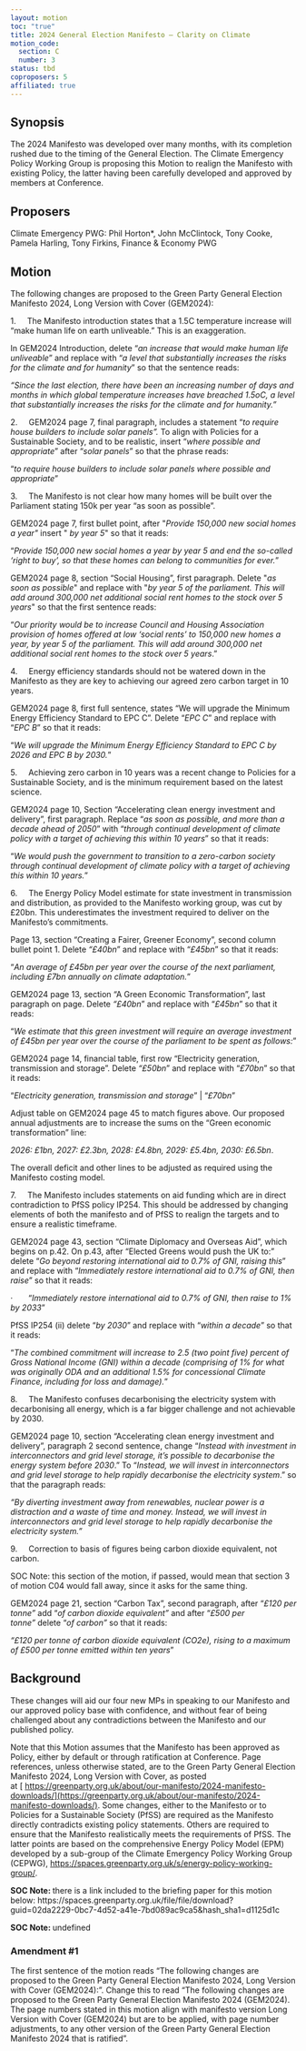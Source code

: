 ```yaml
---
layout: motion
toc: "true"
title: 2024 General Election Manifesto – Clarity on Climate
motion_code:
  section: C
  number: 3
status: tbd
coproposers: 5
affiliated: true
---
```

## Synopsis

The 2024 Manifesto was developed over many months, with its completion rushed due to the timing of the General Election. The Climate Emergency Policy Working Group is proposing this Motion to realign the Manifesto with existing Policy, the latter having been carefully developed and approved by members at Conference.

## P﻿roposers

Climate Emergency PWG: Phil Horton*, John McClintock, Tony Cooke, Pamela Harling, Tony Firkins, Finance & Economy PWG

## Motion

The following changes are proposed to the Green Party General Election Manifesto 2024, Long Version with Cover (GEM2024):

1.     The Manifesto introduction states that a 1.5C temperature increase will “make human life on earth unliveable.” This is an exaggeration.

In GEM2024 Introduction, delete “*an increase that would make human life unliveable*” and replace with “*a level that substantially increases the risks for the climate and for humanity*” so that the sentence reads:

*“Since the last election, there have been an increasing number of days and months in which global temperature increases have breached 1.5oC, a level that substantially increases the risks for the climate and for humanity.”*

2.     GEM2024 page 7, final paragraph, includes a statement “*to require house builders to include solar panels”.* To align with Policies for a Sustainable Society, and to be realistic, insert “*where possible and appropriate*” after “*solar panels*” so that the phrase reads:

“*to require house builders to include solar panels where possible and appropriate*”

3.     The Manifesto is not clear how many homes will be built over the Parliament stating 150k per year “as soon as possible”.

GEM2024 page 7, first bullet point, after "*Provide 150,000 new social homes a year"* insert " *by year 5*" so that it reads:

“*Provide 150,000 new social homes a year by year 5 and end the so-called ‘right to buy’, so that these homes can belong to communities for ever.*”

GEM2024 page 8, section “Social Housing”, first paragraph. Delete "*as soon as possible*" and replace with "*by year 5 of the parliament. This will add around 300,000 net additional social rent homes to the stock over 5 years*" so that the first sentence reads:

“*Our priority would be to increase Council and Housing Association provision of homes offered at low ‘social rents’ to 150,000 new homes a year, by year 5 of the parliament. This will add around 300,000 net additional social rent homes to the stock over 5 years*.”

4.     Energy efficiency standards should not be watered down in the Manifesto as they are key to achieving our agreed zero carbon target in 10 years.

GEM2024 page 8, first full sentence, states “We will upgrade the Minimum Energy Efficiency Standard to EPC C”. Delete “*EPC C*” and replace with “*EPC B*” so that it reads:

“*We will upgrade the Minimum Energy Efficiency Standard to EPC C by 2026 and EPC B by 2030.*”

5.     Achieving zero carbon in 10 years was a recent change to Policies for a Sustainable Society, and is the minimum requirement based on the latest science.

GEM2024 page 10, Section “Accelerating clean energy investment and delivery”, first paragraph. Replace “*as soon as possible, and more than a decade ahead of 2050*” with “*through continual development of climate policy with a target of achieving this within 10 years*” so that it reads:

“*We would push the government to transition to a zero-carbon society through continual development of climate policy with a target of achieving this within 10 years.*”

6.     The Energy Policy Model estimate for state investment in transmission and distribution, as provided to the Manifesto working group, was cut by £20bn. This underestimates the investment required to deliver on the Manifesto’s commitments.

Page 13, section “Creating a Fairer, Greener Economy”, second column bullet point 1. Delete *“£40bn*” and replace with “*£45bn*” so that it reads:

“*An average of £45bn per year over the course of the next parliament, including £7bn annually on climate adaptation.*”

GEM2024 page 13, section “A Green Economic Transformation”, last paragraph on page. Delete *“£40bn*” and replace with “*£45bn*” so that it reads:

“*We estimate that this green investment will require an average investment of £45bn per year over the course of the parliament to be spent as follows:*”

GEM2024 page 14, financial table, first row “Electricity generation, transmission and storage”. Delete *“£50bn*” and replace with “*£70bn*” so that it reads:

“*Electricity generation, transmission and storage*” | “*£70bn*”

Adjust table on GEM2024 page 45 to match figures above. Our proposed annual adjustments are to increase the sums on the “Green economic transformation” line:

*2026: £1bn, 2027: £2.3bn, 2028: £4.8bn, 2029: £5.4bn, 2030: £6.5bn*.

The overall deficit and other lines to be adjusted as required using the Manifesto costing model.

7.     The Manifesto includes statements on aid funding which are in direct contradiction to PfSS policy IP254. This should be addressed by changing elements of both the manifesto and of PfSS to realign the targets and to ensure a realistic timeframe.

GEM2024 page 43, section “Climate Diplomacy and Overseas Aid”, which begins on p.42. On p.43, after “Elected Greens would push the UK to:” delete “*Go beyond restoring international aid to 0.7% of GNI, raising this*” and replace with “*Immediately restore international aid to 0.7% of GNI, then raise*” so that it reads:

·       “*Immediately restore international aid to 0.7% of GNI, then raise to 1% by 2033*”

PfSS IP254 (ii) delete “*by 2030*” and replace with “*within a decade*” so that it reads:

“*The combined commitment will increase to 2.5 (two point five) percent of Gross National Income (GNI) within a decade (comprising of 1% for what was originally ODA and an additional 1.5% for concessional Climate Finance, including for loss and damage).*”

8.     The Manifesto confuses decarbonising the electricity system with decarbonising all energy, which is a far bigger challenge and not achievable by 2030.

GEM2024 page 10, section “Accelerating clean energy investment and delivery”, paragraph 2 second sentence, change “*Instead with investment in interconnectors and grid level storage, it’s possible to decarbonise the energy system before 2030*.” To “*Instead, we will invest in interconnectors and grid level storage to help rapidly decarbonise the electricity system*.” so that the paragraph reads:

*“By diverting investment away from renewables, nuclear power is a distraction and a waste of time and money. Instead, we will invest in interconnectors and grid level storage to help rapidly decarbonise the electricity system.”*

9.     Correction to basis of figures being carbon dioxide equivalent, not carbon.

SOC Note: this section of the motion, if passed, would mean that section 3 of motion C04 would fall away, since it asks for the same thing.

GEM2024 page 21, section “Carbon Tax”, second paragraph, after “*£120 per tonne”* add “*of carbon dioxide equivalent”* and after “*£500 per tonne”* delete “*of carbon”* so that it reads:

*“£120 per tonne of carbon dioxide equivalent (CO2e), rising to a maximum of £500 per tonne emitted within ten years*”

## Background

These changes will aid our four new MPs in speaking to our Manifesto and our approved policy base with confidence, and without fear of being challenged about any contradictions between the Manifesto and our published policy.

Note that this Motion assumes that the Manifesto has been approved as Policy, either by default or through ratification at Conference. Page references, unless otherwise stated, are to the Green Party General Election Manifesto 2024, Long Version with Cover, as posted at [ https://greenparty.org.uk/about/our-manifesto/2024-manifesto-downloads/](https://greenparty.org.uk/about/our-manifesto/2024-manifesto-downloads/). Some changes, either to the Manifesto or to Policies for a Sustainable Society (PfSS) are required as the Manifesto directly contradicts existing policy statements. Others are required to ensure that the Manifesto realistically meets the requirements of PfSS. The latter points are based on the comprehensive Energy Policy Model (EPM) developed by a sub-group of the Climate Emergency Policy Working Group (CEPWG), <https://spaces.greenparty.org.uk/s/energy-policy-working-group/>.

<p class="alert d-inline-block alert-primary"><strong>SOC Note: </strong> there is a link included to the briefing paper for this motion below: https://spaces.greenparty.org.uk/file/file/download?guid=02da2229-0bc7-4d52-a41e-7bd089ac9ca5&hash_sha1=d1125d1c</p>

<p class="alert d-inline-block alert-primary"><strong>SOC Note: </strong> undefined</p>


<div class="amendment amendment-tbd">
<div class="d-flex justify-content-between align-items-start">
<h3 id="amendment-1">Amendment #1</h3>
</div>
    
The first sentence of the motion reads “The following changes are proposed to the Green Party General Election Manifesto 2024, Long Version with Cover (GEM2024):”. Change this to read “The following changes are proposed to the Green Party General Election Manifesto 2024 (GEM2024). The page numbers stated in this motion align with manifesto version Long Version with Cover (GEM2024) but are to be applied, with page number adjustments, to any other version of the Green Party General Election Manifesto 2024 that is ratified”.
  
</div>